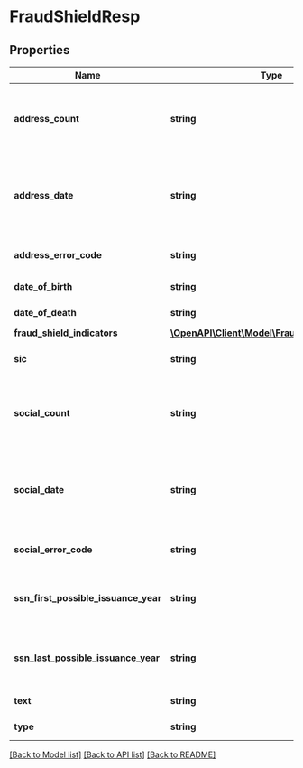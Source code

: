 # FraudShieldResp

## Properties
Name | Type | Description | Notes
------------ | ------------- | ------------- | -------------
**address_count** | **string** | Number of times the address was used in the last 90-120 days | [optional] 
**address_date** | **string** | Format &#x3D; MMDDCCYY. Date when address counter accumulation started. | [optional] 
**address_error_code** | **string** | Address Error Code if applicable. | [optional] 
**date_of_birth** | **string** | Format &#x3D; MMDDCCYY | [optional] 
**date_of_death** | **string** | Format &#x3D; MMDDCCYY | [optional] 
**fraud_shield_indicators** | [**\OpenAPI\Client\Model\FraudShieldIndicators**](FraudShieldIndicators.md) |  | [optional] 
**sic** | **string** | Group Identifiers if applicable. | [optional] 
**social_count** | **string** | Number of times the social was used in the last 90-120 days. | [optional] 
**social_date** | **string** | Date posted when social counter accumulation started. Format &#x3D; MMDDCCYY. | [optional] 
**social_error_code** | **string** | Social error code if applicable. | [optional] 
**ssn_first_possible_issuance_year** | **string** | First year possible for SSN issuance (YYYY). | [optional] 
**ssn_last_possible_issuance_year** | **string** | Last year possible for SSN issuance (YYYY). | [optional] 
**text** | **string** | Shield message. | [optional] 
**type** | **string** | Fraud Shield Record Type | [optional] 

[[Back to Model list]](../README.md#documentation-for-models) [[Back to API list]](../README.md#documentation-for-api-endpoints) [[Back to README]](../README.md)


